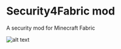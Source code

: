 # Security4Fabric mod

A security mod for Minecraft Fabric

![alt text](https://cf.way2muchnoise.eu/full_709243_downloads.svg)

